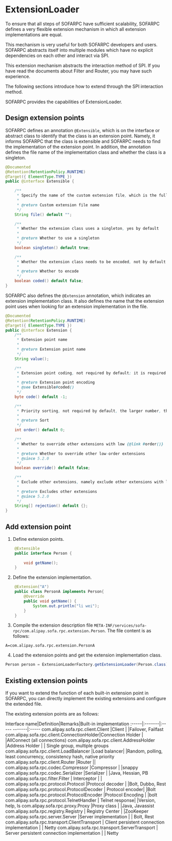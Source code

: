 # ExtensionLoader

To ensure that all steps of SOFARPC have sufficient scalability, SOFARPC defines a very flexible extension mechanism in which all extension implementations are equal.

This mechanism is very useful for both SOFARPC developers and users. SOFARPC abstracts itself into multiple modules which have no explicit dependencies on each other and interact via SPI.

This extension mechanism abstracts the interaction method of SPI. If you have read the documents about Filter and Router, you may have such experience.

The following sections introduce how to extend through the SPI interaction method.

SOFARPC provides the capabilities of ExtensionLoader.


## Design extension points

SOFARPC defines an annotation `@Extensible`, which is on the interface or abstract class to identify that the class is an extension point. Namely, it informs SOFARPC that the class is extensible and SOFARPC needs to find the implementation of the extension point. In addition, the annotation defines the file name of the implementation class and whether the class is a singleton.

```java
@Documented
@Retention(RetentionPolicy.RUNTIME)
@Target({ ElementType.TYPE })
public @interface Extensible {

    /**
     * Specify the name of the custom extension file, which is the full class name by default
     *
     * @return Custom extension file name
     */
    String file() default "";

    /**
     * Whether the extension class uses a singleton, yes by default
     *
     * @return Whether to use a singleton
     */
    boolean singleton() default true;

    /**
     * Whether the extension class needs to be encoded, not by default
     *
     * @return Whether to encode
     */
    boolean coded() default false;
}
```

SOFARPC also defines the `@Extension` annotation, which indicates an extension implementation class. It also defines the name that the extension point uses when looking for an extension implementation in the file.

```java
@Documented
@Retention(RetentionPolicy.RUNTIME)
@Target({ ElementType.TYPE })
public @interface Extension {
    /**
     * Extension point name
     *
     * @return Extension point name
     */
    String value();

    /**
     * Extension point coding, not required by default; it is required when the interface needs to be encoded
     *
     * @return Extension point encoding
     * @see Extensible#coded()
     */
    byte code() default -1;

    /**
     * Priority sorting, not required by default, the larger number, the higher priority
     *
     * @return Sort
     */
    int order() default 0;

    /**
     * Whether to override other extensions with low {@link #order()}
     *
     * @return Whether to override other low-order extensions
     * @since 5.2.0
     */
    boolean override() default false;

    /**
     * Exclude other extensions, namely exclude other extensions with low {@link #order()} 
     *
     * @return Excludes other extensions
     * @since 5.2.0
     */
    String[] rejection() default {};
}
```

## Add extension point

1. Define extension points.

```java
    @Extensible
    public interface Person {
    
        void getName();
    }
```

2. Define the extension implementation.

```java
    @Extension("A")
    public class PersonA implements Person{
        @Override
        public void getName() {
            System.out.println("li wei");
        }
    }
```

3. Compile the extension description file `META-INF/services/sofa-rpc/com.alipay.sofa.rpc.extension.Person`. The file content is as follows:

```plain
A=com.alipay.sofa.rpc.extension.PersonA
```

4. Load the extension points and get the extension implementation class.

```java
Person person = ExtensionLoaderFactory.getExtensionLoader(Person.class).getExtension("A");
```

## Existing extension points

If you want to extend the function of each built-in extension point in SOFARPC, you can directly implement the existing extensions and configure the extended file.

The existing extension points are as follows:

Interface name|Definition|Remarks|Built-in implementation
:-----|:-------|:----- -------|:-----
com.alipay.sofa.rpc.client.Client |Client | |Failover, Failfast
com.alipay.sofa.rpc.client.ConnectionHolder|Connection Holder | |AllConnect (all connections)
com.alipay.sofa.rpc.client.AddressHolder |Address Holder | | Single group, multiple groups
com.alipay.sofa.rpc.client.LoadBalancer |Load balancer| |Random, polling, least concurrency, consistency hash, native priority
com.alipay.sofa.rpc.client.Router |Router ||
com.alipay.sofa.rpc.codec.Compressor |Compressor | |snappy
com.alipay.sofa.rpc.codec.Serializer |Serializer | |Java, Hessian, PB
com.alipay.sofa.rpc.filter.Filter | Interceptor | |
com.alipay.sofa.rpc.protocol.Protocol |Protocol decoder | |Bolt, Dubbo, Rest
com.alipay.sofa.rpc.protocol.ProtocolDecoder | Protocol encoder| |Bolt
com.alipay.sofa.rpc.protocol.ProtocolEncoder |Protocol Encoding | |bolt
com.alipay.sofa.rpc.protocol.TelnetHandler | Telnet response| |Version, help, ls
com.alipay.sofa.rpc.proxy.Proxy |Proxy class | |Java, Javassist
com.alipay.sofa.rpc.registry.Registry | Registry Center | |ZooKeeper
com.alipay.sofa.rpc.server.Server |Server implementation | | Bolt, Rest
com.alipay.sofa.rpc.transport.ClientTransport | Client persistent connection implementation | | Netty
com.alipay.sofa.rpc.transport.ServerTransport | Server persistent connection implementation | | Netty
